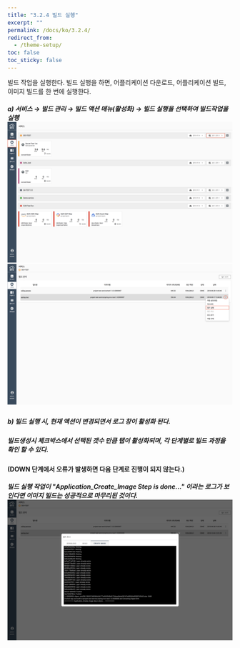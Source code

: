 ```yaml
---
title: "3.2.4 빌드 실행"
excerpt: ""
permalink: /docs/ko/3.2.4/
redirect_from:
  - /theme-setup/
toc: false
toc_sticky: false
---
```



빌드 작업을 실행한다. 빌드 실행을 하면, 어플리케이션 다운로드, 어플리케이션 빌드, 이미지 빌드를 한 번에 실행한다.

##### **a\) 서비스** → **빌드 관리** → 빌드 액션 메뉴\(활성화\) → 빌드 실행을 **선택하여 빌드작업을 실행**![](/assets/KR/3.0.0/3.2.4_1.png)![](/assets/KR/3.0.0/3.2.4_2.png)

##### b\) 빌드 실행 시, 현재 액션이 변경되면서 로그 창이 활성화 된다.

##### 빌드생성시 체크박스에서 선택된  갯수 만큼 탭이 활성화되며, 각 단계별로 빌드 과정을 확인 할 수 있다.

**\(DOWN 단계에서 오류가 발생하면 다음 단계로 진행이 되지 않는다.\)**

##### 빌드 실행 작업이 "Application\_Create\_Image Step is done..." 이라는 로그가 보인다면 이미지 빌드는 성공적으로 마무리된 것이다. ![](/assets/KR/3.0.0/3.2.4_3.png)
